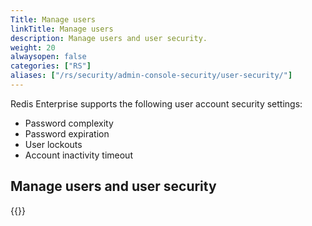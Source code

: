 ```yaml
---
Title: Manage users
linkTitle: Manage users
description: Manage users and user security.
weight: 20
alwaysopen: false
categories: ["RS"]
aliases: ["/rs/security/admin-console-security/user-security/"]
---
```


Redis Enterprise supports the following user account security settings:

- Password complexity
- Password expiration
- User lockouts
- Account inactivity timeout

## Manage users and user security

{{<allchildren style="h2" description="true"/>}}